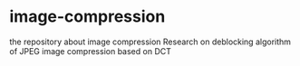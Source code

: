 # image-compression
the repository about image compression
Research on deblocking algorithm of JPEG image compression based on DCT
